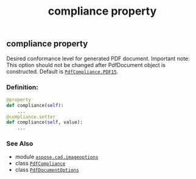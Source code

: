 ﻿---
title: compliance property
second_title: Aspose.CAD for Python via .NET API References
description: 
type: docs
weight: 30
url: /aspose.cad.imageoptions/pdfdocumentoptions/compliance/
is_root: false
---

## compliance property


Desired conformance level for generated PDF document.
Important note: This option should not be changed after PdfDocument object is constructed.
Default is [`PdfCompliance.PDF15`](/cad/python-net/aspose.cad.imageoptions/pdfcompliance#PDF15).
### Definition:
```python
@property
def compliance(self):
    ...
@compliance.setter
def compliance(self, value):
    ...
```

### See Also
* module [`aspose.cad.imageoptions`](../../)
* class [`PdfCompliance`](/cad/python-net/aspose.cad.imageoptions/pdfcompliance)
* class [`PdfDocumentOptions`](/cad/python-net/aspose.cad.imageoptions/pdfdocumentoptions)
